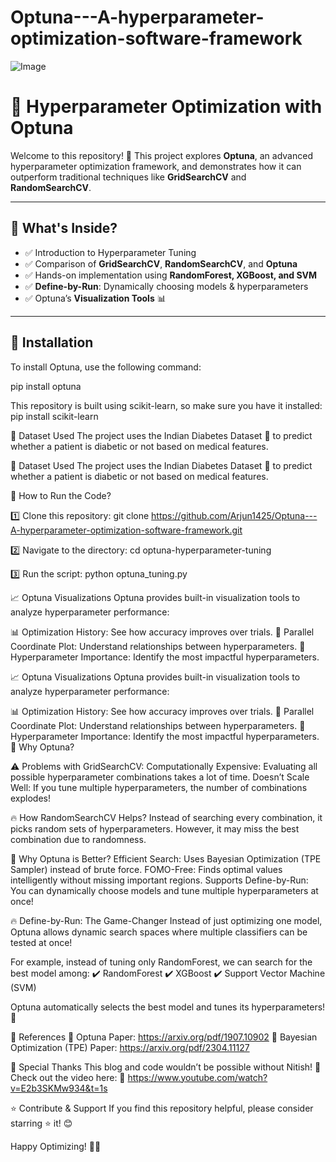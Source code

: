 # Optuna---A-hyperparameter-optimization-software-framework

![Image](https://github.com/user-attachments/assets/6385a1f0-eb8a-4c19-83b5-48307a8ed330)

# 🚀 Hyperparameter Optimization with Optuna  

Welcome to this repository! 🎯 This project explores **Optuna**, an advanced hyperparameter optimization framework, and demonstrates how it can outperform traditional techniques like **GridSearchCV** and **RandomSearchCV**.  

---

## 📌 What's Inside?  
- ✅ Introduction to Hyperparameter Tuning  
- ✅ Comparison of **GridSearchCV**, **RandomSearchCV**, and **Optuna**  
- ✅ Hands-on implementation using **RandomForest, XGBoost, and SVM**  
- ✅ **Define-by-Run**: Dynamically choosing models & hyperparameters  
- ✅ Optuna’s **Visualization Tools** 📊  

---

## 🔧 Installation  

To install Optuna, use the following command:  

pip install optuna

This repository is built using scikit-learn, so make sure you have it installed:
pip install scikit-learn

📂 Dataset Used
The project uses the Indian Diabetes Dataset 🏥 to predict whether a patient is diabetic or not based on medical features.

📂 Dataset Used
The project uses the Indian Diabetes Dataset 🏥 to predict whether a patient is diabetic or not based on medical features.

🚀 How to Run the Code?

1️⃣ Clone this repository:
git clone https://github.com/Arjun1425/Optuna---A-hyperparameter-optimization-software-framework.git

2️⃣ Navigate to the directory:
cd optuna-hyperparameter-tuning

3️⃣ Run the script:
python optuna_tuning.py

📈 Optuna Visualizations
Optuna provides built-in visualization tools to analyze hyperparameter performance:

📊 Optimization History: See how accuracy improves over trials.
🔀 Parallel Coordinate Plot: Understand relationships between hyperparameters.
🎯 Hyperparameter Importance: Identify the most impactful hyperparameters.

📈 Optuna Visualizations
Optuna provides built-in visualization tools to analyze hyperparameter performance:

📊 Optimization History: See how accuracy improves over trials.
🔀 Parallel Coordinate Plot: Understand relationships between hyperparameters.
🎯 Hyperparameter Importance: Identify the most impactful hyperparameters.
🎯 Why Optuna?

⚠️ Problems with GridSearchCV:
Computationally Expensive: Evaluating all possible hyperparameter combinations takes a lot of time.
Doesn’t Scale Well: If you tune multiple hyperparameters, the number of combinations explodes!

🔥 How RandomSearchCV Helps?
Instead of searching every combination, it picks random sets of hyperparameters.
However, it may miss the best combination due to randomness.

🚀 Why Optuna is Better?
Efficient Search: Uses Bayesian Optimization (TPE Sampler) instead of brute force.
FOMO-Free: Finds optimal values intelligently without missing important regions.
Supports Define-by-Run: You can dynamically choose models and tune multiple hyperparameters at once!

🔥 Define-by-Run: The Game-Changer
Instead of just optimizing one model, Optuna allows dynamic search spaces where multiple classifiers can be tested at once!

For example, instead of tuning only RandomForest, we can search for the best model among:
✔️ RandomForest
✔️ XGBoost
✔️ Support Vector Machine (SVM)

Optuna automatically selects the best model and tunes its hyperparameters! 🤯

📜 References
📄 Optuna Paper: https://arxiv.org/pdf/1907.10902
📄 Bayesian Optimization (TPE) Paper: https://arxiv.org/pdf/2304.11127

🎥 Special Thanks
This blog and code wouldn’t be possible without Nitish! 🙌 Check out the video here:
🔗 https://www.youtube.com/watch?v=E2b3SKMw934&t=1s

⭐ Contribute & Support
If you find this repository helpful, please consider starring ⭐ it! 😊

Happy Optimizing! 🚀🔥
